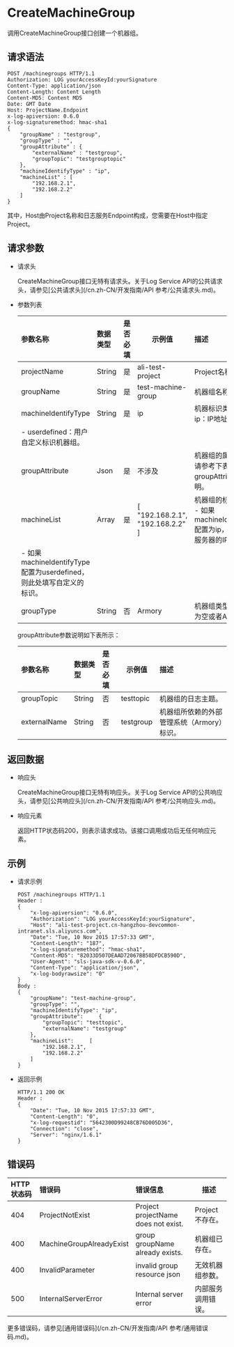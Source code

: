 # CreateMachineGroup

调用CreateMachineGroup接口创建一个机器组。

## 请求语法

```
POST /machinegroups HTTP/1.1
Authorization: LOG yourAccessKeyId:yourSignature
Content-Type: application/json
Content-Length: Content Length
Content-MD5: Content MD5
Date: GMT Date
Host: ProjectName.Endpoint
x-log-apiversion: 0.6.0
x-log-signaturemethod: hmac-sha1
{
    "groupName" : "testgroup",
    "groupType" : "",
    "groupAttribute" : {
        "externalName" : "testgroup",
        "groupTopic": "testgrouptopic"
    },
    "machineIdentifyType" : "ip",
    "machineList" : [
        "192.168.2.1",
        "192.168.2.2"
    ]
}
```

其中，Host由Project名称和日志服务Endpoint构成，您需要在Host中指定Project。

## 请求参数

-   请求头

    CreateMachineGroup接口无特有请求头。关于Log Service API的公共请求头，请参见[公共请求头](/cn.zh-CN/开发指南/API 参考/公共请求头.md)。

-   参数列表

    |参数名称|数据类型|是否必填|示例值|描述|
    |:---|:---|:---|---|:-|
    |projectName|String|是|ali-test-project|Project名称。|
    |groupName|String|是|test-machine-group|机器组名称。|
    |machineIdentifyType|String|是|ip|机器标识类型。    -   ip：IP地址机器组。
    -   userdefined：用户自定义标识机器组。 |
    |groupAttribute|Json|是|不涉及|机器组的属性。详细请参考下表groupAttribute参数说明。|
    |machineList|Array|是|\[ "192.168.2.1", "192.168.2.2" \]|机器组的标识信息。    -   如果machineIdentifyType配置为ip，则此处填写服务器的IP地址。
    -   如果machineIdentifyType配置为userdefined，则此处填写自定义的标识。 |
    |groupType|String|否|Armory|机器组类型，可选值为空或者Armory。|

    groupAttribute参数说明如下表所示：

    |参数名称|数据类型|是否必填|示例值|描述|
    |:---|:---|:---|---|:-|
    |groupTopic|String|否|testtopic|机器组的日志主题。|
    |externalName|String|否|testgroup|机器组所依赖的外部管理系统（Armory）标识。|


## 返回数据

-   响应头

    CreateMachineGroup接口无特有响应头。关于Log Service API的公共响应头，请参见[公共响应头](/cn.zh-CN/开发指南/API 参考/公共响应头.md)。

-   响应元素

    返回HTTP状态码200，则表示请求成功。该接口调用成功后无任何响应元素。


## 示例

-   请求示例

    ```
    POST /machinegroups HTTP/1.1
    Header :
    {
        "x-log-apiversion": "0.6.0",
        "Authorization": "LOG yourAccessKeyId:yourSignature",
        "Host": "ali-test-project.cn-hangzhou-devcommon-intranet.sls.aliyuncs.com",
        "Date": "Tue, 10 Nov 2015 17:57:33 GMT",
        "Content-Length": "187",
        "x-log-signaturemethod": "hmac-sha1",
        "Content-MD5": "82033D507DEAAD72067BB58DFDCB590D",
        "User-Agent": "sls-java-sdk-v-0.6.0",
        "Content-Type": "application/json",
        "x-log-bodyrawsize": "0"
    }
    Body :
    {
        "groupName": "test-machine-group",
        "groupType": "",
        "machineIdentifyType": "ip",
        "groupAttribute":     {
            "groupTopic": "testtopic",
            "externalName": "testgroup"
        },
        "machineList":     [
            "192.168.2.1",
            "192.168.2.2"
        ]
    }
    ```

-   返回示例

    ```
    HTTP/1.1 200 OK
    Header :
    {
        "Date": "Tue, 10 Nov 2015 17:57:33 GMT",
        "Content-Length": "0",
        "x-log-requestid": "5642300D99248CB76D005D36",
        "Connection": "close",
        "Server": "nginx/1.6.1"
    }
    ```


## 错误码

|HTTP状态码|错误码|错误信息|描述|
|:------|:--|:---|--|
|404|ProjectNotExist|Project projectName does not exist.|Project不存在。|
|400|MachineGroupAlreadyExist|group groupName already exists.|机器组已存在。|
|400|InvalidParameter|invalid group resource json|无效机器组参数。|
|500|InternalServerError|Internal server error|内部服务调用错误。|

更多错误码，请参见[通用错误码](/cn.zh-CN/开发指南/API 参考/通用错误码.md)。

